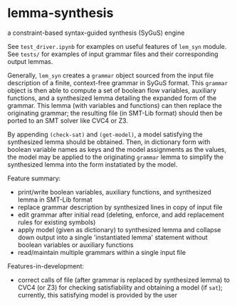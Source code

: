 # lemma-synthesis
a constraint-based syntax-guided synthesis (SyGuS) engine

See `test_driver.ipynb` for examples on useful features of `lem_syn` module. See `tests/` for examples of input grammar files and their corresponding output lemmas.

Generally, `lem_syn` creates a `grammar` object sourced from the input file description of a finite, context-free grammar in SyGuS format. This `grammar` object is then able to compute a set of boolean flow variables, auxiliary functions, and a synthesized lemma detailing the expanded form of the grammar. This lemma (with variables and functions) can then replace the originating grammar; the resulting file (in SMT-Lib format) should then be ported to an SMT solver like CVC4 or Z3.

By appending `(check-sat)` and `(get-model)`, a model satisfying the synthesized lemma should be obtained. Then, in dictionary form with boolean variable names as keys and the model assignments as the values, the model may be applied to the originating `grammar` lemma to simplify the synthesized lemma into the form instatiated by the model.

Feature summary:
- print/write boolean variables, auxiliary functions, and synthesized lemma in SMT-Lib format
- replace grammar description by synthesized lines in copy of input file
- edit grammar after initial read (deleting, enforce, and add replacement rules for existing symbols)
- apply model (given as dictionary) to synthesized lemma and collapse down output into a single 'instantiated lemma' statement without boolean variables or auxiliary functions
- read/maintain multiple grammars within a single input file

Features-in-development:
- correct calls of file (after grammar is replaced by synthesized lemma) to CVC4 (or Z3) for checking satisfiability and obtaining a model (if `sat`); currently, this satisfying model is provided by the user
